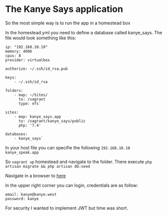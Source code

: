 # The Kanye Says application

So the most simple way is to run the app in a homestead box

In the homestead.yml you need to define a database called kanye_says. 
The file would look something like this: 

```
ip: "192.168.10.10"
memory: 4096
cpus: 8
provider: virtualbox

authorize: ~/.ssh/id_rsa.pub

keys:
    - ~/.ssh/id_rsa

folders:
    - map: ~/Sites/
      to: /vagrant
      type: nfs`
      
sites:
    - map: kanye_says.app
      to: /vagrant/kanye_says/public
      php: '7.4'     
      
databases:
    - kanye_says`
```
In your host file you can specifie the following
``192.168.10.10 kanye_speak.app``

So ``vagrant up`` homestead and navigate to the folder.
There execute ```php artisan migrate && php artisan db:seed```

Navigate in a browser to [here](https://kanye_says.app)

In the upper right corner you can login, credentials are as follow:
```
email: kanye@kanye.west 
password: kanye
```

For security I wanted to implement JWT but time was short.
